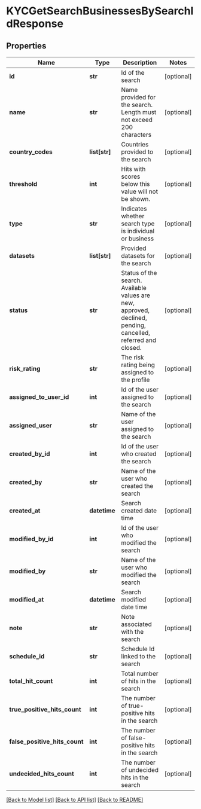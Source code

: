 # KYCGetSearchBusinessesBySearchIdResponse

## Properties
Name | Type | Description | Notes
------------ | ------------- | ------------- | -------------
**id** | **str** | Id of the search | [optional] 
**name** | **str** | Name provided for the search. Length must not exceed 200 characters | [optional] 
**country_codes** | **list[str]** | Countries provided to the search | [optional] 
**threshold** | **int** | Hits with scores below this value will not be shown. | [optional] 
**type** | **str** | Indicates whether search type is individual or business | [optional] 
**datasets** | **list[str]** | Provided datasets for the search | [optional] 
**status** | **str** | Status of the search. Available values are new, approved, declined, pending, cancelled, referred and closed. | [optional] 
**risk_rating** | **str** | The risk rating being assigned to the profile | [optional] 
**assigned_to_user_id** | **int** | Id of the user assigned to the search | [optional] 
**assigned_user** | **str** | Name of the user assigned to the search | [optional] 
**created_by_id** | **int** | Id of the user who created the search | [optional] 
**created_by** | **str** | Name of the user who created the search | [optional] 
**created_at** | **datetime** | Search created date time | [optional] 
**modified_by_id** | **int** | Id of the user who modified the search | [optional] 
**modified_by** | **str** | Name of the user who modified the search | [optional] 
**modified_at** | **datetime** | Search modified date time | [optional] 
**note** | **str** | Note associated with the search | [optional] 
**schedule_id** | **str** | Schedule Id linked to the search | [optional] 
**total_hit_count** | **int** | Total number of hits in the search | [optional] 
**true_positive_hits_count** | **int** | The number of true-positive hits in the search | [optional] 
**false_positive_hits_count** | **int** | The number of false-positive hits in the search | [optional] 
**undecided_hits_count** | **int** | The number of undecided hits in the search | [optional] 

[[Back to Model list]](../README.md#documentation-for-models) [[Back to API list]](../README.md#documentation-for-api-endpoints) [[Back to README]](../README.md)

